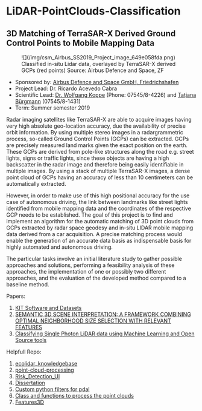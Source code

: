 # LiDAR-PointClouds-Classification



## 3D Matching of TerraSAR-X Derived Ground Control Points to Mobile Mapping Data



<figure class="csc-textpic-image csc-textpic-last">![](/img/csm_Airbus_SS2019_Project_image_649e058fda.png)

<figcaption class="csc-textpic-caption">Classified in-situ Lidar data, overlayed by TerraSAR-X derived GCPs (red points)  
 Source: Airbus Defence and Space, ZF</figcaption>

</figure>




*   Sponsored by: [Airbus Defence and Space GmbH, Friedrichshafen](/index.php?id=41&L=0#c692)
*   Project Lead: Dr. Ricardo Acevedo Cabra
*   Scientific Lead: [Dr. Wolfgang Koppe](mailto:wolfgang.koppe@airbus.com "Opens window for sending email") (Phone: 07545/8-4226) and [Tatjana Bürgmann](mailto:tatjana.buergmann@airbus.com "Opens window for sending email") (07545/8-1431)
*   Term: Summer semester 2019


Radar imaging satellites like TerraSAR-X are able to acquire images having very high absolute geo-location accuracy, due the availability of precise orbit information. By using multiple stereo images in a radargrammetric process, so-called Ground Control Points (GCPs) can be extracted. GCPs are precisely measured land marks given the exact position on the earth. These GCPs are derived from pole-like structures along the road e.g. street lights, signs or traffic lights, since these objects are having a high backscatter in the radar image and therefore being easily identifiable in multiple images. By using a stack of multiple TerraSAR-X images, a dense point cloud of GCPs having an accuracy of less than 10 centimeters can be automatically extracted.

However, in order to make use of this high positional accuracy for the use case of autonomous driving, the link between landmarks like street lights identified from mobile mapping data and the coordinates of the respective GCP needs to be established. The goal of this project is to find and implement an algorithm for the automatic matching of 3D point clouds from GCPs extracted by radar space geodesy and in-situ LIDAR mobile mapping data derived from a car acquisition. A precise matching process would enable the generation of an accurate data basis as indispensable basis for highly automated and autonomous driving.

The particular tasks involve an initial literature study to gather possible approaches and solutions, performing a feasibility analysis of these approaches, the implementation of one or possibly two different approaches, and the evaluation of the developed method compared to a baseline method.







Papers:
1. [KIT Software and Datasets](http://www.ipf.kit.edu/code.php)
2. [SEMANTIC 3D SCENE INTERPRETATION: A FRAMEWORK COMBINING OPTIMAL
NEIGHBORHOOD SIZE SELECTION WITH RELEVANT FEATURES](https://www.isprs-ann-photogramm-remote-sens-spatial-inf-sci.net/II-3/181/2014/isprsannals-II-3-181-2014.pdf)
3. [Classifying Single Photon LiDAR data using Machine Learning and Open Source tools](http://www.eurosdr.net/sites/default/files/images/inline/10_garcia-morales.pdf)



Helpfull Repo:

1. [ecolidar_knowledgebase](https://github.com/eEcoLiDAR/ecolidar_knowledgebase)
2. [point-cloud-processing](https://github.com/rockestate/point-cloud-processing)
3. [Risk_Detection_UI](https://github.com/HaroldMurcia/Risk_Detection_UI/)
4. [Dissertation](https://github.com/NoemiRoecklinger/dissertation/blob/5e235617296910075af3444fc3edc3ea589c1843/4_CreateAllFeatures_subset1000.ipynb)
5. [Custom python filters for pdal](https://github.com/ArcticSnow/photo4D/blob/5c76c0256e54ad80c2f4cac96827e43f7ba214d8/build/lib/photo4d/pdal_python_filter.py)
6. [Class and functions to process the point clouds](https://github.com/ArcticSnow/photo4D/blob/master/photo4d/Class_pcl_processing.py)
7. [Features3D](https://github.com/HaroldMurcia/Risk_Detection_UI/blob/ad03ec6baf9a789f3fe889895cfb665134818ac9/Dev_Python/Risk_Detection/Features3D.py)



